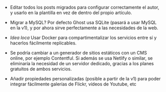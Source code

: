 - Editar todos los posts migrados para configurar correctamente el autor, y
  usarlo en la plantilla en vez de dentro del propio artículo.

- Migrar a MySQL? Por defecto Ghost usa SQLite (pasará a usar MySQL en la v1), y
  por ahora sirve perfectamente a las necesidades de la web.

- _Idea loca_ Usar Docker para compartimentalizar los servicios entre sí y
  hacerlos fácilmente replicables.

- Se podría cambiar a un generador de sitios estáticos con un CMS online, por
  ejemplo Contentful. Si además se usa Netlify o similar, se eliminaría la
  necesidad de un servidor dedicado, gracias a los planes gratuitos de ambos
  servicios.

- Añadir propiedades personalizadas (posible a partir de la v1) para poder
  integrar fácilmente galerías de Flickr, vídeos de Youtube, etc
